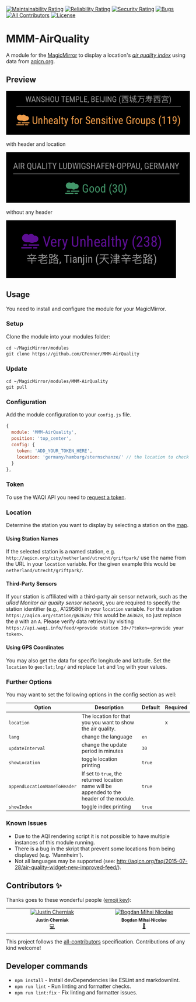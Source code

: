 [![Maintainability Rating](https://sonarcloud.io/api/project_badges/measure?project=CFenner_MMM-AirQuality&metric=sqale_rating)](https://sonarcloud.io/summary/new_code?id=CFenner_MMM-AirQuality)
[![Reliability Rating](https://sonarcloud.io/api/project_badges/measure?project=CFenner_MMM-AirQuality&metric=reliability_rating)](https://sonarcloud.io/summary/new_code?id=CFenner_MMM-AirQuality)
[![Security Rating](https://sonarcloud.io/api/project_badges/measure?project=CFenner_MMM-AirQuality&metric=security_rating)](https://sonarcloud.io/summary/new_code?id=CFenner_MMM-AirQuality)
[![Bugs](https://sonarcloud.io/api/project_badges/measure?project=CFenner_MMM-AirQuality&metric=bugs)](https://sonarcloud.io/summary/new_code?id=CFenner_MMM-AirQuality)
[![All Contributors](https://img.shields.io/github/all-contributors/CFenner/MMM-AirQuality/main)](#contributors-)
[![License](https://img.shields.io/github/license/mashape/apistatus.svg)](https://choosealicense.com/licenses/mit/)

# MMM-AirQuality

A module for the [MagicMirror](https://github.com/MagicMirrorOrg/MagicMirror) to display a location's [*air quality index*](https://en.wikipedia.org/wiki/Air_quality_index) using data from [aqicn.org](http://aqicn.org/here/).

## Preview

![preview](.github/preview-unhealthy.png)

with header and location

![preview](.github/preview-good.png)

without any header

![preview](.github/preview-very-unhealthy.png)

## Usage

You need to install and configure the module for your MagicMirror.

### Setup

Clone the module into your modules folder:

```shell
cd ~/MagicMirror/modules
git clone https://github.com/CFenner/MMM-AirQuality
```

### Update

```shell
cd ~/MagicMirror/modules/MMM-AirQuality
git pull
```

### Configuration

Add the module configuration to your `config.js` file.

```js
{
  module: 'MMM-AirQuality',
  position: 'top_center',
  config: {
    token: 'ADD_YOUR_TOKEN_HERE',
    location: 'germany/hamburg/sternschanze/' // the location to check the index for
  }
},
```

### Token

To use the WAQI API you need to [request a token](https://aqicn.org/data-platform/token/).

### Location

Determine the station you want to display by selecting a station on the [map](https://aqicn.org/here/).

#### Using Station Names

If the selected station is a named station, e.g. `http://aqicn.org/city/netherland/utrecht/griftpark/` use the name from the URL in your `location` variable. For the given example this would be `netherland/utrecht/griftpark/`.

#### Third-Party Sensors

If your station is affiliated with a third-party air sensor network, such as the *uRad Monitor air quality sensor network*, you are required to specify the station identifier (e.g., A129586) in your `location` variable. For the station `https://aqicn.org/station/@63628/` this would be `A63628`, so just replace the `@` with an `A`.
Please verify data retrieval by visiting `https://api.waqi.info/feed/<provide station Id>/?token=<provide your token>`.

#### Using GPS Coordinates

You may also get the data for specific longitude and latitude. Set the `location` to `geo:lat;lng/` and replace `lat` and `lng` with your values.

### Further Options

You may want to set the following options in the config section as well:

| Option |  Description | Default | Required |
|---|---|---|---|
| `location` | The location for that you you want to show the air quality.|| x |
| `lang` | change the language | `en`||
| `updateInterval` | change the update period in minutes  | `30` ||
| `showLocation` | toggle location printing | `true` ||
| `appendLocationNameToHeader` | If set to `true`, the returned location name will be appended to the header of the module. | `true` ||
| `showIndex` | toggle index printing | `true` ||

### Known Issues

- Due to the AQI rendering script it is not possible to have multiple instances of this module running.
- There is a bug in the skript that prevent some locations from being displayed (e.g. 'Mannheim').
- Not all languages may be supported (see: <http://aqicn.org/faq/2015-07-28/air-quality-widget-new-improved-feed/>).

## Contributors ✨

Thanks goes to these wonderful people ([emoji key](https://allcontributors.org/docs/en/emoji-key)):

<!-- ALL-CONTRIBUTORS-LIST:START - Do not remove or modify this section -->
<!-- prettier-ignore-start -->
<!-- markdownlint-disable -->
<table>
  <tbody>
    <tr>
      <td align="center" valign="top" width="14.28%"><a href="http://www.justin-c.com"><img src="https://avatars.githubusercontent.com/u/1727656?v=4?s=100" width="100px;" alt="Justin Cherniak"/><br /><sub><b>Justin Cherniak</b></sub></a><br /><a href="https://github.com/CFenner/MMM-AirQuality/commits?author=jcherniak" title="Code">💻</a></td>
      <td align="center" valign="top" width="14.28%"><a href="https://bogminic.com"><img src="https://avatars.githubusercontent.com/u/10672395?v=4?s=100" width="100px;" alt="Bogdan Mihai Nicolae"/><br /><sub><b>Bogdan Mihai Nicolae</b></sub></a><br /><a href="https://github.com/CFenner/MMM-AirQuality/commits?author=bogminic" title="Documentation">📖</a></td>
    </tr>
  </tbody>
</table>

<!-- markdownlint-restore -->
<!-- prettier-ignore-end -->

<!-- ALL-CONTRIBUTORS-LIST:END -->

This project follows the [all-contributors](https://github.com/all-contributors/all-contributors) specification. Contributions of any kind welcome!

## Developer commands

- `npm install` - Install devDependencies like ESLint and markdownlint.
- `npm run lint` - Run linting and formatter checks.
- `npm run lint:fix` - Fix linting and formatter issues.
